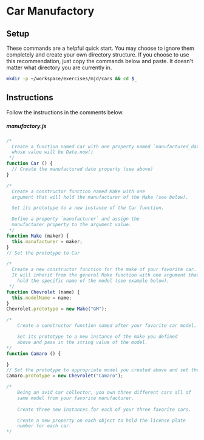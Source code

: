 # Car Manufactory

## Setup

These commands are a helpful quick start. You may choose to ignore them completely and create your own directory structure. If you choose to use this recommendation, just copy the commands below and paste. It doesn't matter what directory you are currently in.

```bash
mkdir -p ~/workspace/exercises/mjd/cars && cd $_
```

## Instructions

Follow the instructions in the comments below.

##### manufactory.js

```js
/*
  Create a function named Car with one property named `manufactured_date`
  whose value will be Date.now()
 */
function Car () {
  // Create the manufactured date property (see above)
}

/*
  Create a constructor function named Make with one 
  argument that will hold the manufacturer of the Make (see below). 

  Set its prototype to a new instance of the Car function.

  Define a property `manufacturer` and assign the 
  manufacturer property to the argument value.
 */
function Make (maker) {
  this.manufacturer = maker;
}
// Set the prototype to Car

/*
  Create a new constructor function for the make of your favorite car.
  It will inherit from the general Make function with one argument that will 
    hold the specific name of the model (see example below). 
 */
function Chevrolet (name) {
  this.modelName = name;
}
Chevrolet.prototype = new Make("GM");

/*
    Create a constructor function named after your favorite car model.

    Set its prototype to a new instance of the make you defined
    above and pass in the string value of the model.
*/
function Camaro () {

}
// Set the prototype to appropriate model you created above and set the model name argument
Camaro.prototype = new Chevrolet("Camaro");

/*
    Being an avid car collector, you own three different cars all of
    same model from your favorite manufacturer.
    
    Create three new instances for each of your three favorite cars.

    Create a new property on each object to hold the license plate
    number for each car.
*/
```

